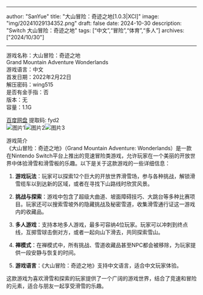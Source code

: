 
---
author: "SanYue"
title: "大山冒险：奇迹之地[1.0.3|XCI]"
image: "img/20241029134352.png"
draft: false
date: 2024-10-30
description: "Switch 大山冒险：奇迹之地"
tags: [“中文”,“冒险”,“体育”,“多人”]
archives: ["2024/10/30"]

---

游戏名称：大山冒险：奇迹之地   
Grand Mountain Adventure Wonderlands    
游戏语言：中文  
首发日期：2022年2月22日  
解压密码：wing515  
是否有金手指：否  
版本：无   
容量：1.1G

[百度网盘](https://pan.baidu.com/s/1nwV9KZecnJaCOJPg13i_rg) 提取码: fyd2  
![图片1](img/43352dc5ee.jpg)![图片2](img/920aa52daf84e.jpg)![图片3](img/d327377201.jpg)  

游戏简介  
《大山冒险：奇迹之地》（Grand Mountain Adventure: Wonderlands）是一款在Nintendo Switch平台上推出的竞速冒险类游戏，允许玩家在一个美丽的开放世界中体验滑雪和滑雪板的乐趣。以下是关于这款游戏的一些详细信息：

1. **游戏玩法**：玩家可以探索12个巨大的开放世界滑雪场，参与各种挑战，解锁滑雪缆车以到达新的区域，或者在寻找下山路线时欣赏风景。

2. **挑战与探索**：游戏中包含了超级大曲道、坡面障碍技巧、大跳台等多种比赛项目。玩家还可以搜索雪坡外的隐藏挑战及秘密雪道，收集滑雪通行证这一游戏内的收藏品。

3. **多人游戏**：支持本地多人游戏，最多可容纳4位玩家。玩家可以冲刺到终点线，互掷雪球击倒对方，或者一起向山下滑去，共同探索雪山。

4. **禅模式**：在禅模式中，所有挑战、雪道收藏品甚至NPC都会被移除，为玩家提供一段安静与恢复的时间。

5. **游戏语言**：《大山冒险：奇迹之地》支持中文语言，适合中文玩家体验。

这款游戏为喜欢滑雪和探索的玩家提供了一个广阔的游戏世界，结合了竞速和冒险的元素，适合与朋友一起享受滑雪的乐趣。
